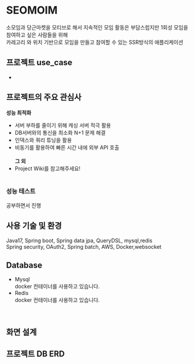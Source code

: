 SEOMOIM
=============
소모임과 당근마켓을 모티브로 해서
지속적인 모임 활동은 부담스럽지만 1회성 모임을 참여하고 싶은 사람들을 위해 <br>
카레고리 와 위치 기반으로 모임을 만들고 참여할 수 있는 SSR방식의 애플리케이션<br>

## 프로젝트 use_case

-
##  프로젝트의 주요 관심사
  <b>성능 최적화</b><br>
- 서버 부하를 줄이기 위해 캐싱 서버 적극 활용
- DB서버와의 통신을 최소화 N+1 문제 해결
- 인덱스와 쿼리 튜닝을 활용
- 비동기를 활용하여 빠른 시간 내에 외부 API 호출
  <br><br>
  <b>그 외</b><br>
- Project Wiki를 참고해주세요!
  <br><br>

### 성능 테스트
공부하면서 진행<br>


## 사용 기술 및 환경
Java17, Spring boot, Spring data jpa, QueryDSL, mysql,redis<br>
Spring security, OAuth2, Spring batch, AWS, Docker,websocket
<br>


## Database
- Mysql<br>
  docker 컨테이너를 사용하고 있습니다.
- Redis<br>
  docker 컨테이너를 사용하고 있습니다.
<br>

## 화면 설계


## 프로젝트 DB ERD
